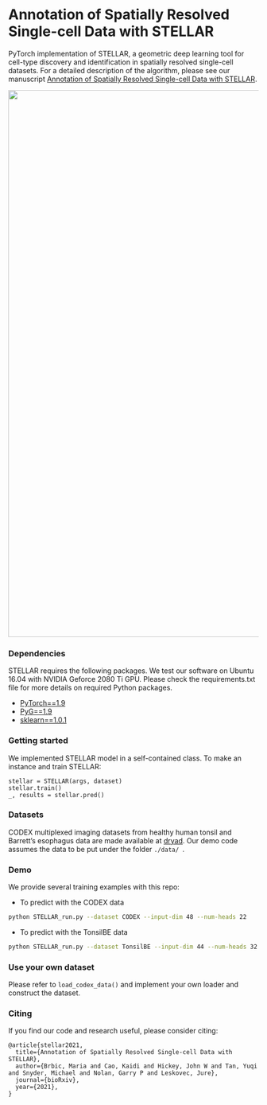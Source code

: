 # Annotation of Spatially Resolved Single-cell Data with STELLAR

PyTorch implementation of STELLAR, a geometric deep learning tool for cell-type discovery and identification in spatially resolved single-cell datasets. For a detailed description of the algorithm, please see our manuscript [Annotation of Spatially Resolved Single-cell Data with STELLAR](https://www.biorxiv.org/content/10.1101/2021.11.24.469947v1.full.pdf).


<p align="center">
<img src="https://github.com/snap-stanford/stellar/blob/main/images/stellar_overview.png" width="1100" align="center">
</p>



### Dependencies

STELLAR requires the following packages. We test our software on Ubuntu 16.04 with NVIDIA Geforce 2080 Ti GPU. Please check the requirements.txt file for more details on required Python packages. 

- [PyTorch==1.9](https://pytorch.org/)
- [PyG==1.9](https://pytorch-geometric.readthedocs.io/en/latest/)
- [sklearn==1.0.1](https://scikit-learn.org/)

### Getting started

We implemented STELLAR model in a self-contained class. To make an instance and train STELLAR:

```
stellar = STELLAR(args, dataset)
stellar.train()
_, results = stellar.pred()
```

### Datasets

CODEX multiplexed imaging datasets from healthy human tonsil and Barrett’s esophagus data are made available at [dryad](https://datadryad.org/stash/share/1OQtxew0Unh3iAdP-ELew-ctwuPTBz6Oy8uuyxqliZk). Our demo code assumes the data to be put under the folder `./data/ `.

### Demo

We provide several training examples with this repo:

- To predict with the CODEX data

```bash
python STELLAR_run.py --dataset CODEX --input-dim 48 --num-heads 22
```

- To predict with the TonsilBE data

```bash
python STELLAR_run.py --dataset TonsilBE --input-dim 44 --num-heads 32
```

### Use your own dataset

Please refer to `load_codex_data()` and implement your own loader and construct the dataset.

### Citing

If you find our code and research useful, please consider citing:

```
@article{stellar2021,
  title={Annotation of Spatially Resolved Single-cell Data with STELLAR},
  author={Brbic, Maria and Cao, Kaidi and Hickey, John W and Tan, Yuqi and Snyder, Michael and Nolan, Garry P and Leskovec, Jure},
  journal={bioRxiv},
  year={2021},
}
```
